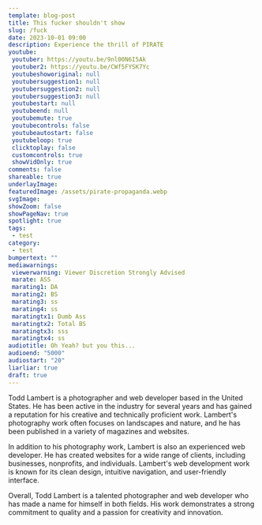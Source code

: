 ```yaml
---
template: blog-post
title: This fucker shouldn't show
slug: /fuck
date: 2023-10-01 09:00
description: Experience the thrill of PIRATE
youtube:
 youtuber: https://youtu.be/9nl00N6I5Ak
 youtuber2: https://youtu.be/CWf5FYSK7Yc
 youtubeshoworiginal: null
 youtubersuggestion1: null
 youtubersuggestion2: null
 youtubersuggestion3: null
 youtubestart: null
 youtubeend: null
 youtubemute: true
 youtubecontrols: false
 youtubeautostart: false
 youtubeloop: true
 clicktoplay: false
 customcontrols: true
 showVidOnly: true
comments: false
shareable: true
underlayImage: 
featuredImage: /assets/pirate-propaganda.webp
svgImage: 
showZoom: false
showPageNav: true
spotlight: true
tags:
 - test
category:
 - test
bumpertext: ""
mediawarnings:
 viewerwarning: Viewer Discretion Strongly Advised
 marate: ASS
 marating1: DA
 marating2: BS
 marating3: ss
 marating4: ss
 maratingtx1: Dumb Ass
 maratingtx2: Total BS
 maratingtx3: sss
 maratingtx4: ss
audiotitle: Oh Yeah? but you this...
audioend: "5000"
audiostart: "20"
liarliar: true
draft: true
---
```


Todd Lambert is a photographer and web developer based in the United States. He has been active in the industry for several years and has gained a reputation for his creative and technically proficient work. Lambert's photography work often focuses on landscapes and nature, and he has been published in a variety of magazines and websites.

In addition to his photography work, Lambert is also an experienced web developer. He has created websites for a wide range of clients, including businesses, nonprofits, and individuals. Lambert's web development work is known for its clean design, intuitive navigation, and user-friendly interface.

Overall, Todd Lambert is a talented photographer and web developer who has made a name for himself in both fields. His work demonstrates a strong commitment to quality and a passion for creativity and innovation.    